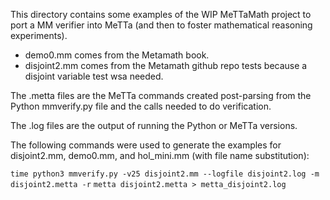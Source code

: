 This directory contains some examples of the WIP MeTTaMath project to port a MM verifier into MeTTa (and then to foster mathematical reasoning experiments). 

* demo0.mm comes from the Metamath book.
* disjoint2.mm comes from the Metamath github repo tests because a disjoint variable test wsa needed.

The .metta files are the MeTTa commands created post-parsing from the Python mmverify.py file and the calls needed to do verification.

The .log files are the output of running the Python or MeTTa versions.

The following commands were used to generate the examples for disjoint2.mm, demo0.mm, and hol_mini.mm (with file name substitution):

```time python3 mmverify.py -v25 disjoint2.mm --logfile disjoint2.log -m disjoint2.metta -r```
```metta disjoint2.metta > metta_disjoint2.log```
